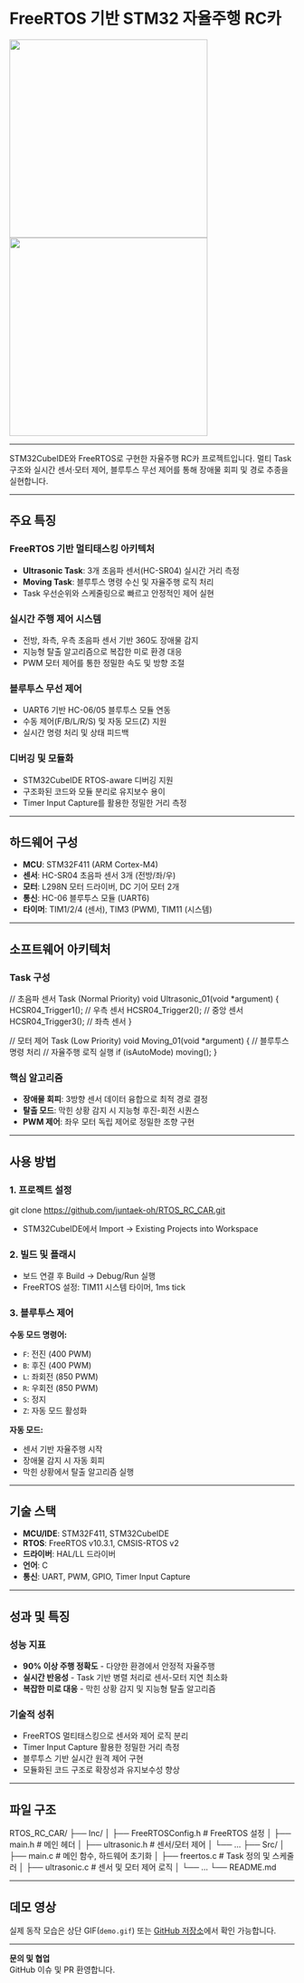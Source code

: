 # FreeRTOS 기반 STM32 자율주행 RC카

<img src="https://github.com/user-attachments/assets/5129212e-a56d-4a65-9e91-40769a18b2fb" width="350"/>

<img src="https://github.com/user-attachments/assets/95b3667e-6938-45e2-a393-8460dc290677" width="350"/>

---

STM32CubeIDE와 FreeRTOS로 구현한 자율주행 RC카 프로젝트입니다. 멀티 Task 구조와 실시간 센서·모터 제어, 블루투스 무선 제어를 통해 장애물 회피 및 경로 추종을 실현합니다.

---

## 주요 특징

### FreeRTOS 기반 멀티태스킹 아키텍처
- **Ultrasonic Task**: 3개 초음파 센서(HC-SR04) 실시간 거리 측정
- **Moving Task**: 블루투스 명령 수신 및 자율주행 로직 처리
- Task 우선순위와 스케줄링으로 빠르고 안정적인 제어 실현

### 실시간 주행 제어 시스템
- 전방, 좌측, 우측 초음파 센서 기반 360도 장애물 감지
- 지능형 탈출 알고리즘으로 복잡한 미로 환경 대응
- PWM 모터 제어를 통한 정밀한 속도 및 방향 조절

### 블루투스 무선 제어
- UART6 기반 HC-06/05 블루투스 모듈 연동
- 수동 제어(F/B/L/R/S) 및 자동 모드(Z) 지원
- 실시간 명령 처리 및 상태 피드백

### 디버깅 및 모듈화
- STM32CubeIDE RTOS-aware 디버깅 지원
- 구조화된 코드와 모듈 분리로 유지보수 용이
- Timer Input Capture를 활용한 정밀한 거리 측정

---

## 하드웨어 구성

- **MCU**: STM32F411 (ARM Cortex-M4)
- **센서**: HC-SR04 초음파 센서 3개 (전방/좌/우)
- **모터**: L298N 모터 드라이버, DC 기어 모터 2개
- **통신**: HC-06 블루투스 모듈 (UART6)
- **타이머**: TIM1/2/4 (센서), TIM3 (PWM), TIM11 (시스템)

---

## 소프트웨어 아키텍처

### Task 구성
// 초음파 센서 Task (Normal Priority)
void Ultrasonic_01(void *argument) {
HCSR04_Trigger1(); // 우측 센서
HCSR04_Trigger2(); // 중앙 센서
HCSR04_Trigger3(); // 좌측 센서
}

// 모터 제어 Task (Low Priority)
void Moving_01(void *argument) {
// 블루투스 명령 처리
// 자율주행 로직 실행
if (isAutoMode) moving();
}

### 핵심 알고리즘
- **장애물 회피**: 3방향 센서 데이터 융합으로 최적 경로 결정
- **탈출 모드**: 막힌 상황 감지 시 지능형 후진-회전 시퀀스
- **PWM 제어**: 좌우 모터 독립 제어로 정밀한 조향 구현

---

## 사용 방법

### 1. 프로젝트 설정
git clone https://github.com/juntaek-oh/RTOS_RC_CAR.git
- STM32CubeIDE에서 Import → Existing Projects into Workspace

### 2. 빌드 및 플래시
- 보드 연결 후 Build → Debug/Run 실행
- FreeRTOS 설정: TIM11 시스템 타이머, 1ms tick

### 3. 블루투스 제어
**수동 모드 명령어:**
- `F`: 전진 (400 PWM)
- `B`: 후진 (400 PWM)  
- `L`: 좌회전 (850 PWM)
- `R`: 우회전 (850 PWM)
- `S`: 정지
- `Z`: 자동 모드 활성화

**자동 모드:**
- 센서 기반 자율주행 시작
- 장애물 감지 시 자동 회피
- 막힌 상황에서 탈출 알고리즘 실행

---

## 기술 스택

- **MCU/IDE**: STM32F411, STM32CubeIDE
- **RTOS**: FreeRTOS v10.3.1, CMSIS-RTOS v2
- **드라이버**: HAL/LL 드라이버
- **언어**: C
- **통신**: UART, PWM, GPIO, Timer Input Capture

---

## 성과 및 특징

### 성능 지표
- **90% 이상 주행 정확도** - 다양한 환경에서 안정적 자율주행
- **실시간 반응성** - Task 기반 병렬 처리로 센서-모터 지연 최소화
- **복잡한 미로 대응** - 막힌 상황 감지 및 지능형 탈출 알고리즘

### 기술적 성취
- FreeRTOS 멀티태스킹으로 센서와 제어 로직 분리
- Timer Input Capture 활용한 정밀한 거리 측정
- 블루투스 기반 실시간 원격 제어 구현
- 모듈화된 코드 구조로 확장성과 유지보수성 향상

---

## 파일 구조

RTOS_RC_CAR/
├── Inc/
│ ├── FreeRTOSConfig.h # FreeRTOS 설정
│ ├── main.h # 메인 헤더
│ ├── ultrasonic.h # 센서/모터 제어
│ └── ...
├── Src/
│ ├── main.c # 메인 함수, 하드웨어 초기화
│ ├── freertos.c # Task 정의 및 스케줄러
│ ├── ultrasonic.c # 센서 및 모터 제어 로직
│ └── ...
└── README.md

---

## 데모 영상

실제 동작 모습은 상단 GIF(`demo.gif`) 또는 [GitHub 저장소](https://github.com/juntaek-oh/RTOS_RC_CAR)에서 확인 가능합니다.

---

**문의 및 협업**  
GitHub 이슈 및 PR 환영합니다.
